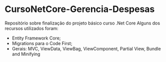 # CursoNetCore-Gerencia-Despesas
Repositório sobre finalização do projeto básico curso .Net Core
Alguns dos recursos utilizados foram:
- Entity Framework Core;
- Migrations para o Code First;
- Gerais: MVC, ViewData, ViewBag, ViewComponent, Partial View, Bundle and Minifying 
